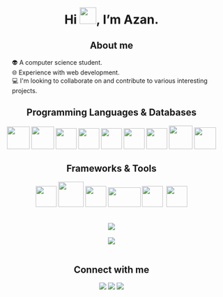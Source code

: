 <h1 align="center">Hi <img src="https://i.giphy.com/media/w1OBpBd7kJqHrJnJ13/giphy.webp" width="38px">, I’m Azan. </h1>

<h2 align="center">About me </h2>
<ul>
👽 A computer science student.<br>
🌐 Experience with web development.<br>
💻 I'm looking to collaborate on and contribute to various interesting projects.<br>
</ul>

<h2 align="center">Programming Languages & Databases </h2>
<div display="flex" align="center">
  <img width="52px" src="https://cdn.jsdelivr.net/gh/devicons/devicon/icons/python/python-original.svg" /> 
  <img width="52px" src="https://cdn.jsdelivr.net/gh/devicons/devicon/icons/cplusplus/cplusplus-original.svg" />
  <img width="48px" src="https://cdn.jsdelivr.net/gh/devicons/devicon/icons/javascript/javascript-original.svg" />
  <img width="48px" src="https://cdn.jsdelivr.net/gh/devicons/devicon/icons/html5/html5-original.svg" />
  <img width="48px" src="https://cdn.jsdelivr.net/gh/devicons/devicon/icons/css3/css3-original.svg" />
  <img width="48px" src="https://cdn.jsdelivr.net/gh/devicons/devicon/icons/java/java-original.svg" />
  <img width="48px" src="https://user-images.githubusercontent.com/89643028/183894928-469b6a40-a96c-4491-ac59-c9d288c9131d.png" />
  <img width="54px" src="https://cdn.jsdelivr.net/gh/devicons/devicon/icons/mysql/mysql-original-wordmark.svg" />
  <img  width="50px" src="https://cdn.jsdelivr.net/gh/devicons/devicon/icons/sqlite/sqlite-original.svg" />
</div>

<h2 align="center">Frameworks & Tools</h2>
<div display="flex"align="center">
  <img width="48px" src="https://cdn.jsdelivr.net/gh/devicons/devicon/icons/react/react-original.svg" />
  <picture>
      <source media="(prefers-color-scheme: dark)" srcset="https://user-images.githubusercontent.com/89643028/183890649-2fae80d2-a022-4e19-a5bd-eb2c437e9615.png")
">
      <img width="58px" src="https://cdn.jsdelivr.net/gh/devicons/devicon/icons/django/django-plain-wordmark.svg" />
  </picture>
  <img width="48px" src="https://cdn.jsdelivr.net/gh/devicons/devicon/icons/nodejs/nodejs-original.svg" />
  <picture>
      <source media="(prefers-color-scheme: dark)" srcset="https://external-content.duckduckgo.com/iu/?u=https%3A%2F%2Fvirtualdesignfactory.com.au%2Fcontent%2Fimages%2F2020%2F05%2Fexpress.png&f=1&nofb=1">
      <img width="75" height="45" src="https://cdn.jsdelivr.net/gh/devicons/devicon/icons/express/express-original-wordmark.svg" />
  </picture>
  <img width="48px" src="https://cdn.jsdelivr.net/gh/devicons/devicon/icons/git/git-original.svg" />&nbsp
  <img width="48px" src="https://cdn.jsdelivr.net/gh/devicons/devicon/icons/webpack/webpack-original.svg" />
</div>
<br>
<br>
<div align="center">
  <img align="center" src="https://github-readme-stats.vercel.app/api?username=aziichi&show_icons=true&theme=synthwave" />
</div>
<br>
<div align="center">
  <img align="center" src="https://github-readme-streak-stats.herokuapp.com/?user=aziichi&theme=synthwave" />
</div>
<br>
<h2 align="center">Connect with me</h2>
<div align="center">
<a href="https://twitter.com/intent/follow?screen_name=Azi__kun"><img src="https://img.shields.io/twitter/follow/Azi__kun?color=blue&label=Follow&labelColor=white&logo=twitter&style=flat-square"/></a>
<a href="https://www.linkedin.com/in/azan-rashid-4850b8238"><img src="https://img.shields.io/static/v1?logo=LinkedIn&label=&message=Connect&color=blue" /></a>
<a href="mailto: azanrashid26@gmail.com"><img src="https://img.shields.io/static/v1?logo=gmail&logoColor=white&label=&message=Email&color=red" /></a>
</div>
